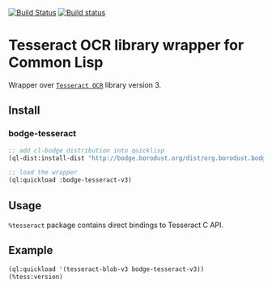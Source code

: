 [![Build Status](https://travis-ci.org/borodust/bodge-tesseract-v3.svg)](https://travis-ci.org/borodust/bodge-tesseract-v3) [![Build status](https://ci.appveyor.com/api/projects/status/f296j05mqw14ypu3?svg=true)](https://ci.appveyor.com/project/borodust/bodge-tesseract-v3)


# Tesseract OCR library wrapper for Common Lisp

Wrapper over [`Tesseract OCR`](https://github.com/tesseract-ocr/tesseract) library version 3.

## Install

### bodge-tesseract
```lisp
;; add cl-bodge distribution into quicklisp
(ql-dist:install-dist "http://bodge.borodust.org/dist/org.borodust.bodge.txt")

;; load the wrapper
(ql:quickload :bodge-tesseract-v3)
```

## Usage

`%tesseract` package contains direct bindings to Tesseract C API.

## Example

```lisp
(ql:quickload '(tesseract-blob-v3 bodge-tesseract-v3))
(%tess:version)
```
